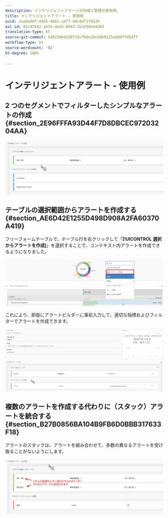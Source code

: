 ```yaml
---
description: インテリジェントアラートの作成と管理の使用例。
title: インテリジェントアラート - 使用例
uuid: 2aa8e00f-4885-4861-a47f-40c8df1f8539
exl-id: 81c47b62-a57e-4ee4-8043-3e3290e44269
translation-type: ht
source-git-commit: 549258b0168733c7b0e28cb8b9125e68dffd5df7
workflow-type: ht
source-wordcount: '92'
ht-degree: 100%

---
```


# インテリジェントアラート - 使用例

## 2 つのセグメントでフィルターしたシンプルなアラートの作成 {#section_2E96FFFA93D44F7D8DBCEC97203204AA}

<!-- 

Update screenshots for better readability.

 -->

![](assets/alerts_example1.png)

## テーブルの選択範囲からアラートを作成する {#section_AE6D42E1255D498D908A2FA60370A419}

フリーフォームテーブルで、テーブル行を右クリックして「**[!UICONTROL 選択からアラートを作成]**」を選択することで、コンテキスト内アラートを作成できるようになりました。

![](assets/alert_selection.png)

これにより、即座にアラートビルダーに事前入力して、適切な指標およびフィルターでアラートを作成できます。

![](assets/prepopulated_alert.png)

## 複数のアラートを作成する代わりに（スタック）アラートを統合する {#section_B27B0856BA104B9FB6D0BBB317633F18}

アラートのスタックは、アラートを組み合わせて、多数の異なるアラートを受け取ることがないようにします。

![](assets/alerts_example2.png)
